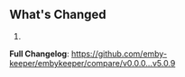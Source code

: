 ## What's Changed

1.

**Full Changelog**: https://github.com/emby-keeper/embykeeper/compare/v0.0.0...v5.0.9
